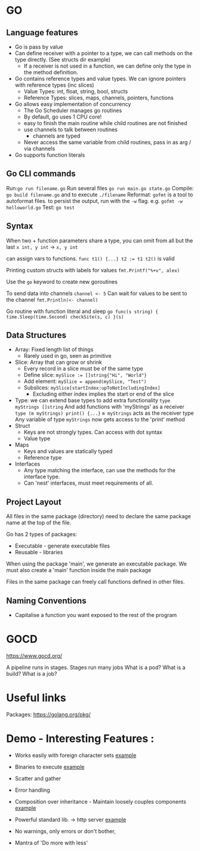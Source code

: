 # GO 

## Language features

* Go is pass by value
* Can define receiver with a pointer to a type, we can call methods on the type directly. (See structs dir example)
    * If a receiver is not used in a function, we can define only the type in the method definition.
* Go contains reference types and value types. We can ignore pointers with reference types (inc slices)
    * Value Types: int, float, string, bool, structs
    * Reference Types: slices, maps, channels, pointers, functions
* Go allows easy implementation of concurrency
    * The Go Scheduler manages go routines
    * By default, go uses 1 CPU core!
    * easy to finish the main routine while child routines are not finished
    * use channels to talk between routines
        * channels are typed
    * Never access the same variable from child routines, pass in as arg / via channels
* Go supports function literals

## Go CLI commands

Run:`go run filename.go`
    Run several files `go run main.go state.go`
Compile: `go build filename.go` and to execute `./filename`
Reformat: `gofmt` is a tool to autoformat files.
    to persist the output, run with the `-w` flag. e.g. `gofmt -w helloworld.go`
Test: `go test`

## Syntax

When two + function parameters share a type, you can omit from all but the last
`x int, y int` -> `x, y int`

can assign vars to functions.
`func t1() {...}
t2 := t1
t2()` is valid

Printing custom structs with labels for values
`fmt.Printf("%+v", alex)`

Use the `go` keyword to create new goroutines

To send data into channels `channel <- 5`
Can wait for values to be sent to the channel `fmt.Println(<- channel)`

Go routine with function literal and sleep
`go func(s string) {
    time.Sleep(time.Second)
    checkSite(s, c)
}(s)`

## Data Structures

* Array: Fixed length list of things
    * Rarely used in go, seen as primitive
* Slice: Array that can grow or shrink
    * Every record in a slice must be of the same type  
    * Define slice: `mySlice := []string{"Hi", "World"}`
    * Add element: `mySlice = append(mySlice, "Test")`
    * Subslices: `mySlice[startIndex:upToNotIncludingIndex]`
        * Excluding either index implies the start or end of the slice      
* Type: we can extend base types to add extra functionality
    `type myStrings []string`
    And add functions with 'myStrings' as a receiver
    `type (m myStrings) print() {...}`
    `m myStrings` acts as the receiver type
    Any variable of type `myStrings` now gets access to the 'print' method
* Struct
    * Keys are not strongly types. Can access with dot syntax
    * Value type
* Maps
    * Keys and values are statically typed
    * Reference type
* Interfaces
    * Any type matching the interface, can use the methods for the interface type.
    * Can 'nest' interfaces, must meet requirements of all.
    
    
## Project Layout

All files in the same package (directory) need to declare
the same package name at the top of the file.

Go has 2 types of packages:
* Executable - generate executable files 
* Reusable - libraries

When using the package 'main', we generate an executable package.
We must also create a 'main' function inside the main package

Files in the same package can freely call functions defined in other files.

## Naming Conventions

* Capitalise a function you want exposed to the rest of the program

# GOCD

https://www.gocd.org/ 

A pipeline runs in stages.
Stages run many jobs
What is a pod?
What is a build?
What is a job?

# Useful links

Packages: https://golang.org/pkg/ 

# Demo - Interesting Features :

- Works easily with foreign character sets [example](./helloworld/main.go)
- Binaries to execute [example](./gameOfLife/main.go)
- Scatter and gather
- Error handling 
- Composition over inheritance - Maintain loosely couples components [example](./interfaces/shapes/shapes.go)
- Powerful standard lib. -> http server [example](./http/webServer/main.go)

- No warnings, only errors or don't bother,
- Mantra of 'Do more with less'
